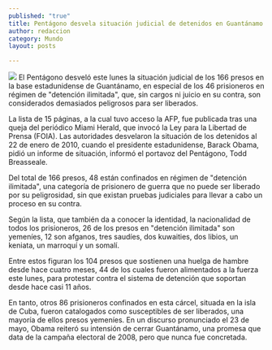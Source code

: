 ```yaml
---
published: "true"
title: Pentágono desvela situación judicial de detenidos en Guantánamo
author: redaccion
category: Mundo
layout: posts

---
```


![](http://i.imgur.com/49Zxw5Wm.jpg)
El Pentágono desveló este lunes la situación judicial de los 166 presos en la base estadunidense de Guantánamo, en especial de los 46 prisioneros en régimen de "detención ilimitada", que, sin cargos ni juicio en su contra, son considerados demasiados peligrosos para ser liberados.

La lista de 15 páginas, a la cual tuvo acceso la AFP, fue publicada tras una queja del periódico Miami Herald, que invocó la Ley para la Libertad de Prensa (FOIA). Las autoridades desvelaron la situación de los detenidos al 22 de enero de 2010, cuando el presidente estadunidense, Barack Obama, pidió un informe de situación, informó el portavoz del Pentágono, Todd Breasseale.

Del total de 166 presos, 48 están confinados en régimen de "detención ilimitada", una categoría de prisionero de guerra que no puede ser liberado por su peligrosidad, sin que existan pruebas judiciales para llevar a cabo un proceso en su contra.

Según la lista, que también da a conocer la identidad, la nacionalidad de todos los prisioneros, 26 de los presos en "detención ilimitada" son yemeníes, 12 son afganos, tres saudíes, dos kuwaities, dos libios, un keniata, un marroquí y un somalí.

Entre estos figuran los 104 presos que sostienen una huelga de hambre desde hace cuatro meses, 44 de los cuales fueron alimentados a la fuerza este lunes, para protestar contra el sistema de detención que soportan desde hace casi 11 años.

En tanto, otros 86 prisioneros confinados en esta cárcel, situada en la isla de Cuba, fueron catalogados como susceptibles de ser liberados, una mayoría de ellos presos yemeníes. En un discurso pronunciado el 23 de mayo, Obama reiteró su intensión de cerrar Guantánamo, una promesa que data de la campaña electoral de 2008, pero que nunca fue concretada.
